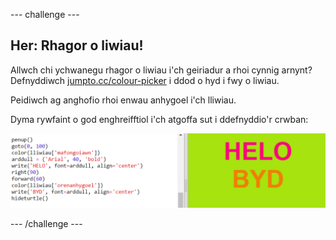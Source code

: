 --- challenge ---

## Her: Rhagor o liwiau!

Allwch chi ychwanegu rhagor o liwiau i'ch geiriadur a rhoi cynnig arnynt? Defnyddiwch <a href="http://jumpto.cc/colour-picker" target="_blank">jumpto.cc/colour-picker</a> i ddod o hyd i fwy o liwiau.

Peidiwch ag anghofio rhoi enwau anhygoel i'ch lliwiau.

Dyma rywfaint o god enghreifftiol i'ch atgoffa sut i ddefnyddio'r crwban:

![sgrinlun](images/colourful-challenge1.png)

--- /challenge ---